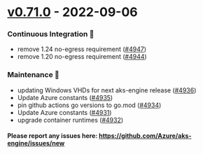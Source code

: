 
<a name="v0.71.0"></a>
# [v0.71.0] - 2022-09-06
### Continuous Integration 💜
- remove 1.24 no-egress requirement ([#4947](https://github.com/Azure/aks-engine/issues/4947))
- remove 1.20 no-egress requirement ([#4944](https://github.com/Azure/aks-engine/issues/4944))

### Maintenance 🔧
- updating Windows VHDs for next aks-engine release ([#4936](https://github.com/Azure/aks-engine/issues/4936))
- Update Azure constants ([#4935](https://github.com/Azure/aks-engine/issues/4935))
- pin github actions go versions to go.mod ([#4934](https://github.com/Azure/aks-engine/issues/4934))
- Update Azure constants ([#4931](https://github.com/Azure/aks-engine/issues/4931))
- upgrade container runtimes ([#4932](https://github.com/Azure/aks-engine/issues/4932))

#### Please report any issues here: https://github.com/Azure/aks-engine/issues/new
[Unreleased]: https://github.com/Azure/aks-engine/compare/v0.71.0...HEAD
[v0.71.0]: https://github.com/Azure/aks-engine/compare/v0.70.1...v0.71.0
